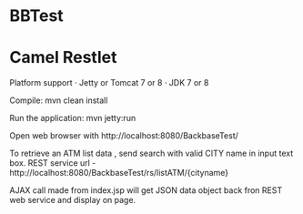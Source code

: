 # BBTest
Camel Restlet 
=======================================
Platform support
·     Jetty or Tomcat 7 or 8
·     JDK 7 or 8
 
 
Compile: mvn clean install 

Run the application: mvn jetty:run

Open web browser with http://localhost:8080/BackbaseTest/ 

To retrieve an ATM list data , send search with valid CITY name in input text box.
REST service url -  http://localhost:8080/BackbaseTest/rs/listATM/{cityname}

AJAX call made from index.jsp will get JSON data object back fron REST web service and display on page. 

